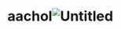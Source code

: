 # aachol![Untitled](https://github.com/say-On-code/aachol/assets/71086164/fa06330e-0415-41b3-a180-cf1ddced6299)
